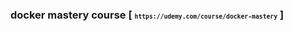 ### docker mastery course [ <small style="font-size: 70%; font-family: monospace">`https://udemy.com/course/docker-mastery`</small> ]
